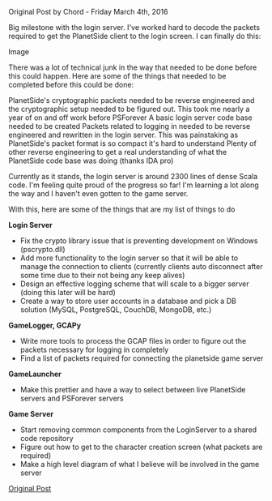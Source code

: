 Original Post by Chord - Friday March 4th, 2016

Big milestone with the login server. I've worked hard to decode the packets
required to get the PlanetSide client to the login screen. I can finally do
this:

Image

There was a lot of technical junk in the way that needed to be done before this
could happen. Here are some of the things that needed to be completed before
this could be done:

PlanetSide's cryptographic packets needed to be reverse engineered and the
cryptographic setup needed to be figured out. This took me nearly a year of on
and off work before PSForever A basic login server code base needed to be
created Packets related to logging in needed to be reverse engineered and
rewritten in the login server. This was painstaking as PlanetSide's packet
format is so compact it's hard to understand Plenty of other reverse engineering
to get a real understanding of what the PlanetSide code base was doing (thanks
IDA pro)

Currently as it stands, the login server is around 2300 lines of dense Scala
code. I'm feeling quite proud of the progress so far! I'm learning a lot along
the way and I haven't even gotten to the game server.

With this, here are some of the things that are my list of things to do

**Login Server**

- Fix the crypto library issue that is preventing development on Windows
  (pscrypto.dll)
- Add more functionality to the login server so that it will be able to manage
  the connection to clients (currently clients auto disconnect after some time
  due to their not being any keep alives)
- Design an effective logging scheme that will scale to a bigger server (doing
  this later will be hard)
- Create a way to store user accounts in a database and pick a DB solution
  (MySQL, PostgreSQL, CouchDB, MongoDB, etc.)

**GameLogger, GCAPy**

- Write more tools to process the GCAP files in order to figure out the packets
  necessary for logging in completely
- Find a list of packets required for connecting the planetside game server

**GameLauncher**

- Make this prettier and have a way to select between live PlanetSide servers
  and PSForever servers

**Game Server**

- Start removing common components from the LoginServer to a shared code
  repository
- Figure out how to get to the character creation screen (what packets are
  required)
- Make a high level diagram of what I believe will be involved in the game
  server

[Original Post](http://psforever.net/forum/viewtopic.php?f=11&t=156)
